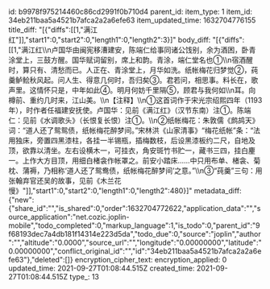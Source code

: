 id: b9978f975214460c86cd2991f0b710d4
parent_id: 
item_type: 1
item_id: 34eb211baa5a4521b7afca2a2a6efe63
item_updated_time: 1632704776155
title_diff: "[{\"diffs\":[[1,\"满江红\"]],\"start1\":0,\"start2\":0,\"length1\":0,\"length2\":3}]"
body_diff: "[{\"diffs\":[[1,\"满江红\\\n卢国华由闽宪移漕建安，陈端仁给事同诸公饯别，余为酒困，卧青涂堂上，三鼓方醒。国华赋词留别，席上和韵。青涂，端仁堂名也①\\\n宿酒醒时，算只有、清愁而已。人正在、青涂堂上，月华如洗。纸帐梅花归梦觉②，莼羹鲈鲙秋风起。问人生、得意几何时，吾归矣③。君若问，相思事。料长在，歌声里。这情怀只是，中年如此④。明月何妨千里隔⑤，顾君与我何如\\\n耳。向樽前、重约几时来，江山美。\\\n【注释】\\\n①这首词作于宋光宗绍熙四年（1193年），时作者任福建安抚使。卢国华：见前《满江红》（汉节东南）注①。陈端仁：见前《水调歌头》（长恨复长恨）注①。\\\n②纸帐梅花：朱敦儒《鹧鸪天》词：“道人还了鸳鸳债，纸帐梅花醉梦间。”宋林洪《山家清事》“梅花纸帐”条：“法用独床，旁置四黑漆柱，各挂一半锡瓶，插梅数枝，后设黑漆板约二尺，自地及顶，欲靠以清坐。左右设横木一，可挂衣，角安斑竹书贮一，藏书三四，挂白麈一。上作大方目顶，用细白楮衾作帐罩之。前安小踏床……中只用布单、楮衾、菊枕、蒲褥，乃相称‘道人还了鸳鸯债，纸帐梅花醉梦间’之意。”\\\n③“莼羹”三句：用张翰弃官还吴的故事，见前《木兰花慢》\"]],\"start1\":0,\"start2\":0,\"length1\":0,\"length2\":480}]"
metadata_diff: {"new":{"share_id":"","is_shared":0,"order":1632704772622,"application_data":"","source_application":"net.cozic.joplin-mobile","todo_completed":0,"markup_language":1,"is_todo":0,"parent_id":"9f68193dec7a4db181f14314e223d5da","todo_due":0,"source":"joplin","author":"","altitude":"0.0000","source_url":"","longitude":"0.00000000","latitude":"0.00000000","conflict_original_id":"","id":"34eb211baa5a4521b7afca2a2a6efe63"},"deleted":[]}
encryption_cipher_text: 
encryption_applied: 0
updated_time: 2021-09-27T01:08:44.515Z
created_time: 2021-09-27T01:08:44.515Z
type_: 13